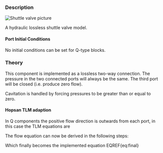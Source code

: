 ### Description
![Shuttle valve picture](shuttlevalve_user.svg)

A hydraulic lossless shuttle valve model.


#### Port Initial Conditions
No initial conditions can be set for Q-type blocks.

<!--- ### Tips--->

### Theory
This component is implemented as a lossless two-way connection. The pressure in the two connected ports will always be the same. The third port will be closed (i.e. produce zero flow).

<!---EQUATION LABEL=eq:pressures \begin{cases}p_1 = p_3, q_1=-q_3, q_2=0 & p_1>p_2\\ p_2 = p_3, q_2 = -q_3, q_1 = 0 & p_1 \le p_2\end{cases} --->
Cavitation is handled by forcing pressures to be greater than or equal to zero.
#### Hopsan TLM adaption
In Q components the positive flow direction is outwards from each port, in this case the TLM equations are
<!---EQUATION p_1 = c_1 + q_1 Z_{c1} --->
<!---EQUATION p_2 = c_2 + q_2 Z_{c2} --->
<!---EQUATION p_3 = c_3 + q_3 Z_{c3} --->
The flow equation can now be derived in the following steps:
<!---EQUATION \begin{cases}c_1 + q_1 Z_{c1} = c_3 + q_3 Z_{c3}, & q_2 = 0 & p_1 > p_2 \\ c_2 + q_2 Z_{c2} = c_3 + q_3 Z_{c3}, & q_1 = 0 & p_1 \le p_2 \end{cases}--->
<!---EQUATION \begin{cases}c_1 - q_3 Z_{c1} = c_3 + q_3 Z_{c3}, & q_1=-q_3, & q_2 = 0 & p_1 > p_2 \\ c_2 - q_3 Z_{c2} = c_3 + q_3 Z_{c3}, & q_2 = -q_3, & q_1 = 0 & p_1 \le p_2 \end{cases}--->
<!---EQUATION \begin{cases}q_3\left(Z_{c1}+Z_{c3}\right) = c_1 - c_3, & q_1 = -q_3, & q_2 = 0 & p_1 > p_2 \\ q_3\left(Z_{c2}+Z_{c3}\right) = c_2 - c_3, & q_2 = -q_3, & q_1 = 0 & p_1 \le p_2 \end{cases}--->
Which finally becomes the implemented equation EQREF{eq:final}

<!---EQUATION \begin{cases}q_3 = \dfrac{c_1 - c_3}{Z_{c1}+Z_{c3}}, & q_1=-q_3, & q_2 = 0 & p_1 > p_2 \\ q_3 = \dfrac{c_2 - c_3}{Z_{c2}+Z_{c3}} , & q_2=-q_3, & q_1 = 0 & p_1 \le p_2 \end{cases}--->

